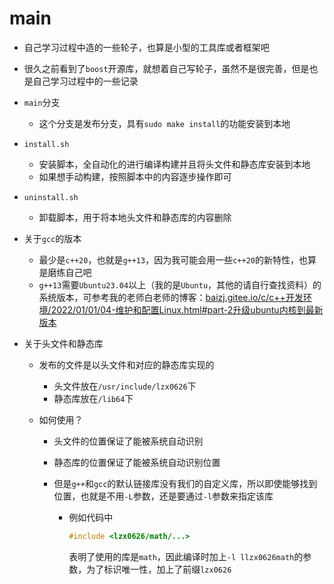 # main

- 自己学习过程中造的一些轮子，也算是小型的工具库或者框架吧

- 很久之前看到了`boost`开源库，就想着自己写轮子，虽然不是很完善，但是也是自己学习过程中的一些记录

- `main`分支

  - 这个分支是发布分支，具有`sudo make install`的功能安装到本地

- `install.sh`
  - 安装脚本，全自动化的进行编译构建并且将头文件和静态库安装到本地
  - 如果想手动构建，按照脚本中的内容逐步操作即可

- `uninstall.sh`
  - 卸载脚本，用于将本地头文件和静态库的内容删除

- 关于`gcc`的版本

  - 最少是`c++20`，也就是`g++13`，因为我可能会用一些`c++20`的新特性，也算是磨练自己吧
  - `g++13`需要`Ubuntu23.04`以上（我的是`Ubuntu`，其他的请自行查找资料）的系统版本，可参考我的老师白老师的博客：[baizj.gitee.io/c/c++开发环境/2022/01/01/04-维护和配置Linux.html#part-2升级ubuntu内核到最新版本](https://baizj.gitee.io/c/c++开发环境/2022/01/01/04-维护和配置Linux.html#part-2升级ubuntu内核到最新版本)

- 关于头文件和静态库

  - 发布的文件是以头文件和对应的静态库实现的

    - 头文件放在`/usr/include/lzx0626`下
    - 静态库放在`/lib64`下

  - 如何使用？

    - 头文件的位置保证了能被系统自动识别

    - 静态库的位置保证了能被系统自动识别位置

    - 但是`g++`和`gcc`的默认链接库没有我们的自定义库，所以即使能够找到位置，也就是不用`-L`参数，还是要通过`-l`参数来指定该库

      - 例如代码中

        ```cpp
        #include <lzx0626/math/...>
        ```

        表明了使用的库是`math`，因此编译时加上`-l llzx0626math`的参数，为了标识唯一性，加上了前缀`lzx0626`

